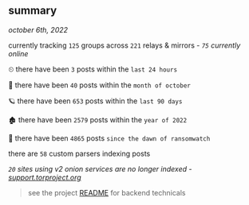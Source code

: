 
## summary
_october 6th, 2022_

currently tracking `125` groups across `221` relays & mirrors - _`75` currently online_

⏲ there have been `3` posts within the `last 24 hours`

🦈 there have been `40` posts within the `month of october`

🪐 there have been `653` posts within the `last 90 days`

🏚 there have been `2579` posts within the `year of 2022`

🦕 there have been `4865` posts `since the dawn of ransomwatch`

there are `58` custom parsers indexing posts

_`20` sites using v2 onion services are no longer indexed - [support.torproject.org](https://support.torproject.org/onionservices/v2-deprecation/)_

> see the project [README](https://github.com/joshhighet/ransomwatch#ransomwatch--) for backend technicals
